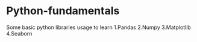 # Python-fundamentals
Some basic python libraries usage  to learn
1.Pandas
2.Numpy
3.Matplotlib
4.Seaborn
